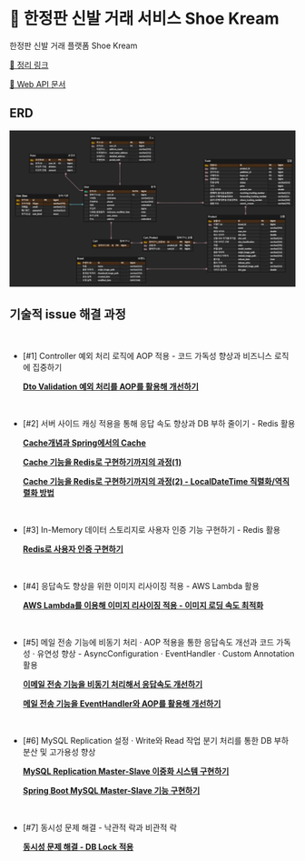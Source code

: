 # 👟 한정판 신발 거래 서비스 Shoe Kream

한정판 신발 거래 플랫폼 Shoe Kream  

[📖 정리 링크](https://www.notion.so/shoekream-2c61bb48605c45959695a142bb6922c7)


[📖 Web API 문서](http://49.50.162.219:8081/swagger-ui/index.html)

## ERD

![image](https://raw.githubusercontent.com/buinq/imageServer/main/img/230783671-cd54f6ee-782c-4b27-871d-cb24b7ed7a27.png)

## 기술적 issue 해결 과정

<br>

* [#1] Controller 예외 처리 로직에 AOP 적용 -  코드 가독성 향상과 비즈니스 로직에 집중하기

  [**Dto Validation 예외 처리를 AOP를 활용해 개선하기**](https://inkyu-yoon.github.io/docs/Language/SpringBoot/ValidationAop)

<br>

* [#2] 서버 사이드 캐싱 적용을 통해 응답 속도 향상과 DB 부하 줄이기 - Redis 활용

  [**Cache개념과 Spring에서의 Cache**](https://percyfrank.github.io/springboot/Cache01/)  
  
  [**Cache 기능을 Redis로 구현하기까지의 과정(1)**](https://percyfrank.github.io/springboot/Cache02/)  
  
  [**Cache 기능을 Redis로 구현하기까지의 과정(2) - LocalDateTime 직렬화/역직렬화 방법**](https://percyfrank.github.io/springboot/Cache03/)  

<br>

* [#3] In-Memory 데이터 스토리지로 사용자 인증 기능 구현하기 - Redis 활용

  [**Redis로 사용자 인증 구현하기**](https://inkyu-yoon.github.io/docs/Language/SpringBoot/RedisAndAuth)


<br>

* [#4] 응답속도 향상을 위한 이미지 리사이징 적용 - AWS Lambda 활용

  [**AWS Lambda를 이용해 이미지 리사이징 적용 - 이미지 로딩 속도 최적화**](https://percyfrank.github.io/springboot/Lambda01/)



<br>

* [#5] 메일 전송 기능에 비동기 처리 · AOP 적용을 통한 응답속도 개선과 코드 가독성 · 유연성 향상  - AsyncConfiguration · EventHandler · Custom Annotation 활용  

  [**이메일 전송 기능을 비동기 처리해서 응답속도 개선하기**](https://inkyu-yoon.github.io/docs/Language/SpringBoot/EmailAsync)  
  
  [**메일 전송 기능을 EventHandler와 AOP를 활용해 개선하기**](https://inkyu-yoon.github.io/docs/Language/SpringBoot/EmailAop)

<br>

* [#6] MySQL Replication 설정 · Write와 Read 작업 분기 처리를 통한 DB 부하 분산 및 고가용성 향상

  [**MySQL Replication Master-Slave 이중화 시스템 구현하기**](https://inkyu-yoon.github.io/docs/Learned/DataBase/mysql-replication)

  [**Spring Boot MySQL Master-Slave 기능 구현하기**](https://inkyu-yoon.github.io/docs/Language/SpringBoot/datasource-replication)

<br>

* [#7] 동시성 문제 해결 - 낙관적 락과 비관적 락  

  [**동시성 문제 해결 - DB Lock 적용**](https://percyfrank.github.io/springboot/concurrency01/)
